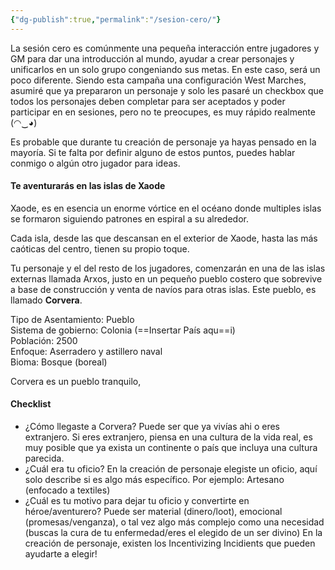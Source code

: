 ```yaml
---
{"dg-publish":true,"permalink":"/sesion-cero/"}
---
```


La sesión cero es comúnmente una pequeña interacción entre jugadores y GM para dar una introducción al mundo, ayudar a crear personajes y unificarlos en un solo grupo congeniando sus metas.
En este caso, será un poco diferente. Siendo esta campaña una configuración West Marches, asumiré que ya prepararon un personaje y solo les pasaré un checkbox que todos los personajes deben completar para ser aceptados y poder participar en en sesiones, pero no te preocupes, es muy rápido realmente (⁠◠⁠‿⁠◕⁠)

Es probable que durante tu creación de personaje ya hayas pensado en la mayoría. Si te falta por definir alguno de estos puntos, puedes hablar conmigo o algún otro jugador para ideas.

#### Te aventurarás en las islas de Xaode
Xaode, es en esencia un enorme vórtice en el océano donde multiples islas se formaron siguiendo patrones en espiral a su alrededor. 

Cada isla, desde las que descansan en el exterior de Xaode, hasta las más caóticas del centro, tienen su propio toque. 

Tu personaje y el del resto de los jugadores, comenzarán en una de las islas externas llamada Arxos, justo en un pequeño pueblo costero que sobrevive a base de construcción y venta de navíos para otras islas. 
Este pueblo, es llamado **Corvera**.


<div class="transclusion internal-embed is-loaded"><div class="markdown-embed">



Tipo de Asentamiento: Pueblo  
Sistema de gobierno: Colonia (==Insertar País aqu==i)  
Población: 2500  
Enfoque: Aserradero y astillero naval  
Bioma: Bosque (boreal)

Corvera es un pueblo tranquilo,

</div></div>


#### Checklist
- ¿Cómo llegaste a Corvera?
	Puede ser que ya vivías ahi o eres extranjero. Si eres extranjero, piensa en una cultura de la vida real, es muy posible que ya exista un continente o país que incluya una cultura parecida.
- ¿Cuál era tu oficio?
	En la creación de personaje elegiste un oficio, aquí solo describe si es algo más específico. Por ejemplo: Artesano (enfocado a textiles)
- ¿Cuál es tu motivo para dejar tu oficio y convertirte en héroe/aventurero?
	 Puede ser material (dinero/loot), emocional (promesas/venganza), o tal vez algo más complejo como una necesidad (buscas la cura de tu enfermedad/eres el elegido de un ser divino)
	 En la creación de personaje, existen los Incentivizing Incidients que pueden ayudarte a elegir!